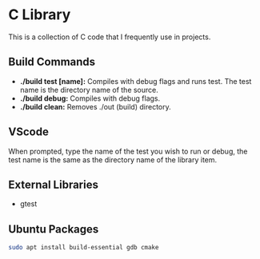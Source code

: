# C Library

This is a collection of C code that I frequently use in projects.

## Build Commands

- **./build test \[name]:** Compiles with debug flags and runs test. The test name is the directory name of the source.
- **./build debug:** Compiles with debug flags.
- **./build clean:** Removes ./out (build) directory.

## VScode

When prompted, type the name of the test you wish to run or debug, the test name is the same as the directory name of the library item.

## External Libraries

- gtest

## Ubuntu Packages

```bash
sudo apt install build-essential gdb cmake
```
